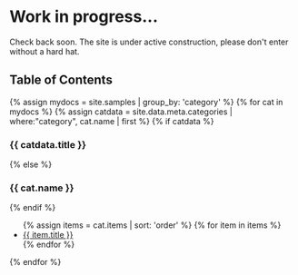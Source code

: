 # Work in progress...
Check back soon. The site is under active construction, please don't enter without a hard hat.

<h2>Table of Contents</h2>

{% assign mydocs = site.samples | group_by: 'category' %}
{% for cat in mydocs %}
{% assign catdata = site.data.meta.categories | where:"category", cat.name | first %}
{% if catdata %}
<h3>{{ catdata.title  }}</h3>
{% else %}
<h3>{{ cat.name }}</h3>
{% endif %}
<ul>
  {% assign items = cat.items | sort: 'order' %}
  {% for item in items %}
    <li><a href="{{ item.url }}">{{ item.title }}</a></li>
  {% endfor %}
</ul>
{% endfor %}